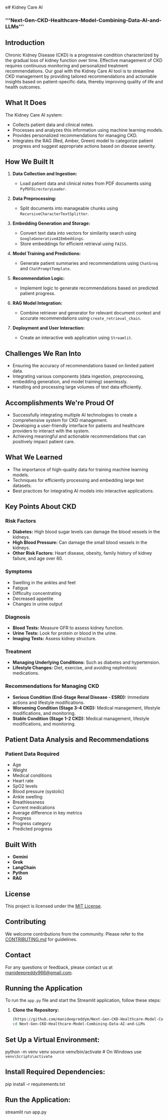 e# Kidney Care AI
### '''Next-Gen-CKD-Healthcare-Model-Combining-Data-AI-and-LLMs'''
## Introduction

Chronic Kidney Disease (CKD) is a progressive condition characterized by the gradual loss of kidney function over time. Effective management of CKD requires continuous monitoring and personalized treatment recommendations. Our goal with the Kidney Care AI tool is to streamline CKD management by providing tailored recommendations and actionable insights based on patient-specific data, thereby improving quality of life and health outcomes.

## What It Does

The Kidney Care AI system:
- Collects patient data and clinical notes.
- Processes and analyzes this information using machine learning models.
- Provides personalized recommendations for managing CKD.
- Integrates the RAG (Red, Amber, Green) model to categorize patient progress and suggest appropriate actions based on disease severity.

## How We Built It

1. **Data Collection and Ingestion:**
   - Load patient data and clinical notes from PDF documents using `PyPDFDirectoryLoader`.

2. **Data Preprocessing:**
   - Split documents into manageable chunks using `RecursiveCharacterTextSplitter`.

3. **Embedding Generation and Storage:**
   - Convert text data into vectors for similarity search using `GoogleGenerativeAIEmbeddings`.
   - Store embeddings for efficient retrieval using `FAISS`.

4. **Model Training and Predictions:**
   - Generate patient summaries and recommendations using `ChatGroq` and `ChatPromptTemplate`.

5. **Recommendation Logic:**
   - Implement logic to generate recommendations based on predicted patient progress.

6. **RAG Model Integration:**
   - Combine retriever and generator for relevant document context and accurate recommendations using `create_retrieval_chain`.

7. **Deployment and User Interaction:**
   - Create an interactive web application using `Streamlit`.

## Challenges We Ran Into

- Ensuring the accuracy of recommendations based on limited patient data.
- Integrating various components (data ingestion, preprocessing, embedding generation, and model training) seamlessly.
- Handling and processing large volumes of text data efficiently.

## Accomplishments We're Proud Of

- Successfully integrating multiple AI technologies to create a comprehensive system for CKD management.
- Developing a user-friendly interface for patients and healthcare providers to interact with the system.
- Achieving meaningful and actionable recommendations that can positively impact patient care.

## What We Learned

- The importance of high-quality data for training machine learning models.
- Techniques for efficiently processing and embedding large text datasets.
- Best practices for integrating AI models into interactive applications.

## Key Points About CKD

### Risk Factors
- **Diabetes:** High blood sugar levels can damage the blood vessels in the kidneys.
- **High Blood Pressure:** Can damage the small blood vessels in the kidneys.
- **Other Risk Factors:** Heart disease, obesity, family history of kidney failure, and age over 60.

### Symptoms
- Swelling in the ankles and feet
- Fatigue
- Difficulty concentrating
- Decreased appetite
- Changes in urine output

### Diagnosis
- **Blood Tests:** Measure GFR to assess kidney function.
- **Urine Tests:** Look for protein or blood in the urine.
- **Imaging Tests:** Assess kidney structure.

### Treatment
- **Managing Underlying Conditions:** Such as diabetes and hypertension.
- **Lifestyle Changes:** Diet, exercise, and avoiding nephrotoxic medications.

### Recommendations for Managing CKD
- **Serious Condition (End-Stage Renal Disease - ESRD):** Immediate actions and lifestyle modifications.
- **Worsening Condition (Stage 3-4 CKD):** Medical management, lifestyle modifications, and monitoring.
- **Stable Condition (Stage 1-2 CKD):** Medical management, lifestyle modifications, and monitoring.

## Patient Data Analysis and Recommendations

### Patient Data Required
- Age
- Weight
- Medical conditions
- Heart rate
- SpO2 levels
- Blood pressure (systolic)
- Ankle swelling
- Breathlessness
- Current medications
- Average difference in key metrics
- Progress
- Progress category
- Predicted progress

## Built With
- **Gemini**
- **Grok**
- **LangChain**
- **Python**
- **RAG**

## License

This project is licensed under the [MIT License](LICENSE).

## Contributing

We welcome contributions from the community. Please refer to the [CONTRIBUTING.md](CONTRIBUTING.md) for guidelines.

## Contact

For any questions or feedback, please contact us at [manideepreddy966@gmail.com](mailto:manideepreddy966@gmail.com).


## Running the Application

To run the `app.py` file and start the Streamlit application, follow these steps:

1. **Clone the Repository:**
   ```bash
   (https://github.com/manideepreddym/Next-Gen-CKD-Healthcare-Model-Combining-Data-AI-and-LLMs.git)
   cd Next-Gen-CKD-Healthcare-Model-Combining-Data-AI-and-LLMs
## Set Up a Virtual Environment:

python -m venv venv
source venv/bin/activate   # On Windows use `venv\Scripts\activate`

## Install Required Dependencies:

pip install -r requirements.txt

## Run the Application:

streamlit run app.py


